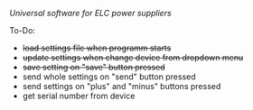 *Universal software for ELC power suppliers* 

To-Do:
- ~~load settings file when programm starts~~
- ~~update settings when change device from dropdown menu~~
- ~~save setting on "save" button pressed~~
- send whole settings on "send" button pressed
- send settings on "plus" and "minus" buttons pressed
- get serial number from device